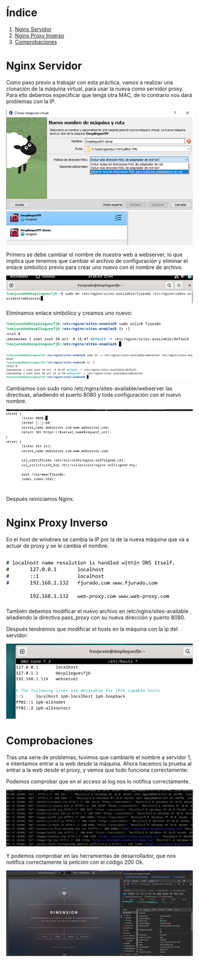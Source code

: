 # Índice
1. [Nginx Servidor](#nginx-servidor)
2. [Nginx Proxy Inverso](#nginx-proxy-inverso)
3. [Comprobaciones](#comprobaciones)

# Nginx Servidor

Como paso previo a trabajar con esta práctica, vamos a realizar una clonación de la máquina virtual, para usar la nueva como servidor proxy.
Para ello debemos especificar que tenga otra MAC, de lo contrario nos dará problemas con la IP.

![img1](./screenshots/1.png)
![img2](./screenshots/2.png)

Primero se debe cambiar el nombre de nuestra web a webserver, lo que implica que tenemos que cambiar el archivo de configuración y eliminar el enlace simbólico previo para crear uno nuevo con el nombre de archivo.

![img3](./screenshots/3.png)

Eliminamos enlace simbólico y creamos uno nuevo:

![img5](./screenshots/5.png)

![img6](./screenshots/6.png)

Cambiamos con sudo nano /etc/nginx/sites-available/webserver las directivas, añadiendo el puerto 8080 y toda configuración con el nuevo nombre.

![img4](./screenshots/4.png)

Después reiniciamos Nginx.

# Nginx Proxy Inverso

En el host de windows se cambia la IP por la de la nueva máquina que va a actuar de proxy y se le cambia el nombre.

![img8](./screenshots/8.png)

También debemos modificar el nuevo archivo en /etc/nginx/sites-available
, añadiendo la directiva pass_proxy con su nueva dirección y puerto 8080.

Después tendremos que modificar el hosts en la máquina con la ip del servidor:

![img7](./screenshots/7.png)

# Comprobaciones

Tras una serie de problemas, tuvimos que cambiarle el nombre a servidor 1, e intentamos entrar a la web desde la máquina.
Ahora hacemos la prueba al entrar a la web desde el proxy, y vemos que todo funciona correctamente: 

Podemos comprobar que en el acceso al log nos lo notifica correctamente.

![img11](./screenshots/11.png)

Y podemos comprobar en las herramientas de desarrollador, que nos notifica correctamente la petición con el código 200 Ok.

![img12](./screenshots/12.png)
